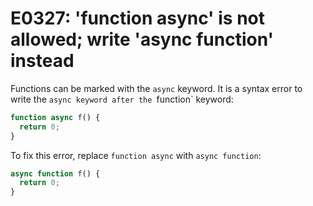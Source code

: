 # E0327: 'function async' is not allowed; write 'async function' instead

Functions can be marked with the `async` keyword. It is a syntax error to write
the `async keyword after the `function` keyword:

```javascript
function async f() {
  return 0;
}
```

To fix this error, replace `function async` with `async function`:

```javascript
async function f() {
  return 0;
}
```
